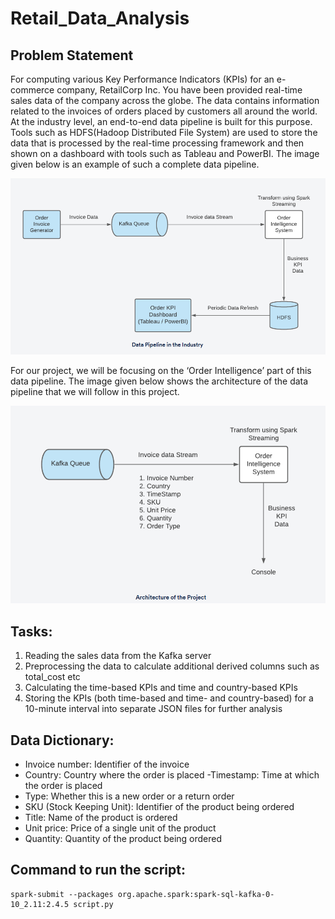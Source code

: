 # Retail_Data_Analysis

## Problem Statement

For computing various Key Performance Indicators (KPIs) for an e-commerce company, RetailCorp Inc. You have been provided real-time sales data of the company across the globe. The data contains information related to the invoices of orders placed by customers all around the world.
At the industry level, an end-to-end data pipeline is built for this purpose. Tools such as HDFS(Hadoop Distributed File System) are used to store the data that is processed by the real-time processing framework and then shown on a dashboard with tools such as Tableau and PowerBI. The image given below is an example of such a complete data pipeline.

<picture>
 <source media="(prefers-color-scheme: dark)" srcset="https://raw.githubusercontent.com/SharmilaSherinRYZ/Retail_Data_Analysis/refs/heads/main/imge/img2.png">
 <source media="(prefers-color-scheme: light)" srcset="https://raw.githubusercontent.com/SharmilaSherinRYZ/Retail_Data_Analysis/refs/heads/main/imge/img2.png">
 <img alt="YOUR-ALT-TEXT" src="https://raw.githubusercontent.com/SharmilaSherinRYZ/Retail_Data_Analysis/refs/heads/main/imge/img2.png">
</picture>

For our project, we will be focusing on the ‘Order Intelligence’ part of this data pipeline. The image given below shows the architecture of the data pipeline that we will follow in this project.

<picture>
 <source media="(prefers-color-scheme: dark)" srcset="https://raw.githubusercontent.com/SharmilaSherinRYZ/Retail_Data_Analysis/refs/heads/main/imge/imag1.png">
 <source media="(prefers-color-scheme: light)" srcset="https://raw.githubusercontent.com/SharmilaSherinRYZ/Retail_Data_Analysis/refs/heads/main/imge/imag1.png">
 <img alt="YOUR-ALT-TEXT" src="https://raw.githubusercontent.com/SharmilaSherinRYZ/Retail_Data_Analysis/refs/heads/main/imge/imag1.png">
</picture>

## Tasks:
1. Reading the sales data from the Kafka server
2. Preprocessing the data to calculate additional derived columns such as total_cost etc
3. Calculating the time-based KPIs and time and country-based KPIs
4. Storing the KPIs (both time-based and time- and country-based) for a 10-minute interval into separate JSON files for further analysis

## Data Dictionary:
- Invoice number: Identifier of the invoice
- Country: Country where the order is placed
-Timestamp: Time at which the order is placed
- Type: Whether this is a new order or a return order
- SKU (Stock Keeping Unit): Identifier of the product being ordered
- Title: Name of the product is ordered
- Unit price: Price of a single unit of the product
- Quantity: Quantity of the product being ordered

## Command to run the script:
``` export SPARK_KAFKA_VERSION=0.10
spark-submit --packages org.apache.spark:spark-sql-kafka-0-10_2.11:2.4.5 script.py
```

